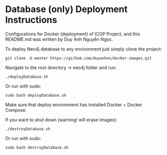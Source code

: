 # Database (only) Deployment Instructions
Configurations for Docker (deployment) of ICOP Project, and this README.md was written by Duy Anh Nguyễn Ngọc.

To deploy Neo4j database to any environment just simply clone the project:
```
git clone -b master https://github.com/duyanhnn/docker-images.git
```
Navigate to the root directory -> neo4j folder and run:
```
./deployDatabase.sh
```
Or run with sudo:
```
sudo bash deployDatabase.sh
```
Make sure that deploy environment has installed Docker + Docker Compose.

If you want to shut down (warning! will erase images):
```
./destroyDatabase.sh
```
Or run with sudo:
```
sudo bash destroyDatabase.sh
```